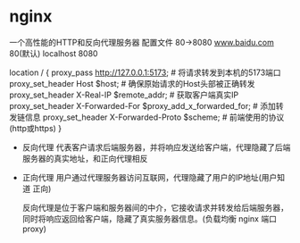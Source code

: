 # nginx
一个高性能的HTTP和反向代理服务器
配置文件 80->8080
www.baidu.com 80(默认)
localhost 8080

location / {
        proxy_pass http://127.0.0.1:5173;  # 将请求转发到本机的5173端口
        proxy_set_header Host $host;       # 确保原始请求的Host头部被正确转发
        proxy_set_header X-Real-IP $remote_addr; # 获取客户端真实IP
        proxy_set_header X-Forwarded-For $proxy_add_x_forwarded_for; # 添加转发链信息
        proxy_set_header X-Forwarded-Proto $scheme; # 前端使用的协议(http或https)
    }


- 反向代理
  代表客户请求后端服务器，并将响应发送给客户端，代理隐藏了后端服务器的真实地址，和正向代理相反
- 正向代理
  用户通过代理服务器访问互联网，代理隐藏了用户的IP地址(用户知道 正向)

  反向代理是位于客户端和服务器间的中介，它接收请求并转发给后端服务器，同时将响应返回给客户端，隐藏了真实服务器信息。(负载均衡 nginx 端口 proxy)
  